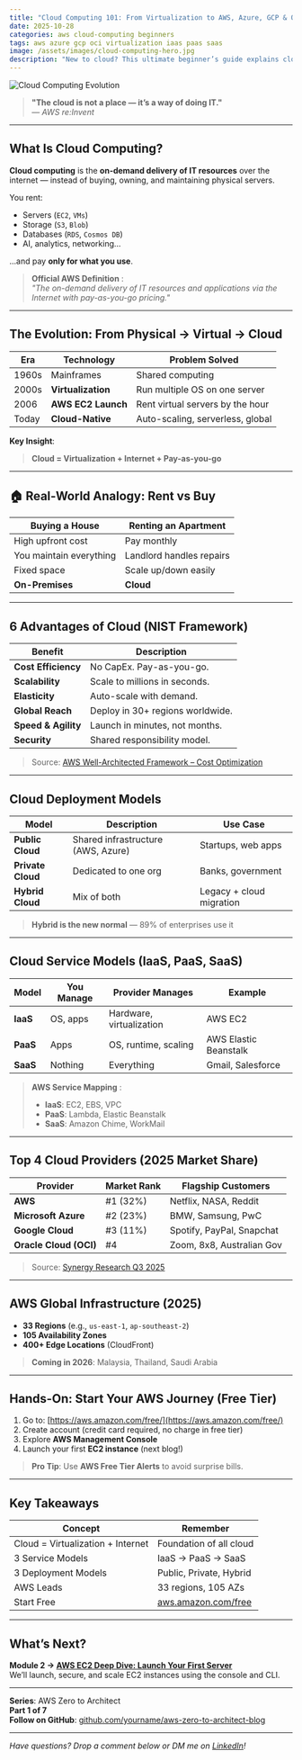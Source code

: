 ```yaml
---
title: "Cloud Computing 101: From Virtualization to AWS, Azure, GCP & OCI"
date: 2025-10-28
categories: aws cloud-computing beginners
tags: aws azure gcp oci virtualization iaas paas saas
image: /assets/images/cloud-computing-hero.jpg
description: "New to cloud? This ultimate beginner’s guide explains cloud computing evolution, deployment models, service types, and compares AWS, Azure, Google Cloud, and Oracle Cloud — with real-world analogies and hands-on tips."
---
```


![Cloud Computing Evolution](/assets/images/cloud-evolution-timeline.png)

> **"The cloud is not a place — it’s a way of doing IT."**  
> — *AWS re:Invent*

---

## What Is Cloud Computing?

**Cloud computing** is the **on-demand delivery of IT resources** over the internet — instead of buying, owning, and maintaining physical servers.

You rent:
- Servers (`EC2`, `VMs`)
- Storage (`S3`, `Blob`)
- Databases (`RDS`, `Cosmos DB`)
- AI, analytics, networking...

...and pay **only for what you use**.

> **Official AWS Definition** [](https://docs.aws.amazon.com/whitepapers/latest/aws-overview/cloud-computing.html):  
> _"The on-demand delivery of IT resources and applications via the Internet with pay-as-you-go pricing."_

---

## The Evolution: From Physical → Virtual → Cloud

| Era | Technology | Problem Solved |
|-----|-----------|----------------|
| 1960s | Mainframes | Shared computing |
| 2000s | **Virtualization** | Run multiple OS on one server |
| 2006 | **AWS EC2 Launch** | Rent virtual servers by the hour |
| Today | **Cloud-Native** | Auto-scaling, serverless, global |

**Key Insight**:  
> **Cloud = Virtualization + Internet + Pay-as-you-go**

---

## 🏠 Real-World Analogy: Rent vs Buy

| Buying a House | Renting an Apartment |
|----------------|------------------------|
| High upfront cost | Pay monthly |
| You maintain everything | Landlord handles repairs |
| Fixed space | Scale up/down easily |
| **On-Premises** | **Cloud** |

---

## 6 Advantages of Cloud (NIST Framework)

| Benefit | Description |
|--------|-------------|
| **Cost Efficiency** | No CapEx. Pay-as-you-go. |
| **Scalability** | Scale to millions in seconds. |
| **Elasticity** | Auto-scale with demand. |
| **Global Reach** | Deploy in 30+ regions worldwide. |
| **Speed & Agility** | Launch in minutes, not months. |
| **Security** | Shared responsibility model. |

> Source: [AWS Well-Architected Framework – Cost Optimization](https://docs.aws.amazon.com/wellarchitected/latest/cost-optimization-pillar/welcome.html)

---

## Cloud Deployment Models

| Model | Description | Use Case |
|------|-------------|----------|
| **Public Cloud** | Shared infrastructure (AWS, Azure) | Startups, web apps |
| **Private Cloud** | Dedicated to one org | Banks, government |
| **Hybrid Cloud** | Mix of both | Legacy + cloud migration |

> **Hybrid is the new normal** — 89% of enterprises use it [](https://www.flexera.com)

---

## Cloud Service Models (IaaS, PaaS, SaaS)

| Model | You Manage | Provider Manages | Example |
|------|------------|------------------|---------|
| **IaaS** | OS, apps | Hardware, virtualization | AWS EC2 |
| **PaaS** | Apps | OS, runtime, scaling | AWS Elastic Beanstalk |
| **SaaS** | Nothing | Everything | Gmail, Salesforce |

> **AWS Service Mapping** [](https://aws.amazon.com/types-of-cloud-computing/):
> - **IaaS**: EC2, EBS, VPC
> - **PaaS**: Lambda, Elastic Beanstalk
> - **SaaS**: Amazon Chime, WorkMail

---

## Top 4 Cloud Providers (2025 Market Share)

| Provider | Market Rank | Flagship Customers |
|---------|-------------|---------------------|
| **AWS** | #1 (32%) | Netflix, NASA, Reddit |
| **Microsoft Azure** | #2 (23%) | BMW, Samsung, PwC |
| **Google Cloud** | #3 (11%) | Spotify, PayPal, Snapchat |
| **Oracle Cloud (OCI)** | #4 | Zoom, 8x8, Australian Gov |

> Source: [Synergy Research Q3 2025](https://www.srgresearch.com/)

---

## AWS Global Infrastructure (2025)

- **33 Regions** (e.g., `us-east-1`, `ap-southeast-2`)
- **105 Availability Zones**
- **400+ Edge Locations** (CloudFront)

> **Coming in 2026**: Malaysia, Thailand, Saudi Arabia

---

## Hands-On: Start Your AWS Journey (Free Tier)

1. Go to: [https://aws.amazon.com/free/](https://aws.amazon.com/free/)
2. Create account (credit card required, no charge in free tier)
3. Explore **AWS Management Console**
4. Launch your first **EC2 instance** (next blog!)

> **Pro Tip**: Use **AWS Free Tier Alerts** to avoid surprise bills.

---

## Key Takeaways

| Concept | Remember |
|-------|----------|
| Cloud = Virtualization + Internet | Foundation of all cloud |
| 3 Service Models | IaaS → PaaS → SaaS |
| 3 Deployment Models | Public, Private, Hybrid |
| AWS Leads | 33 regions, 105 AZs |
| Start Free | [aws.amazon.com/free](https://aws.amazon.com/free) |

---

## What’s Next?

**Module 2 → [AWS EC2 Deep Dive: Launch Your First Server](/posts/module-2-ec2-deep-dive)**  
We’ll launch, secure, and scale EC2 instances using the console and CLI.

---

**Series**: AWS Zero to Architect  
**Part 1 of 7**  
**Follow on GitHub**: [github.com/yourname/aws-zero-to-architect-blog](https://github.com/yourname/aws-zero-to-architect-blog)

---

*Have questions? Drop a comment below or DM me on [LinkedIn](https://linkedin.com/in/monowar)!*
